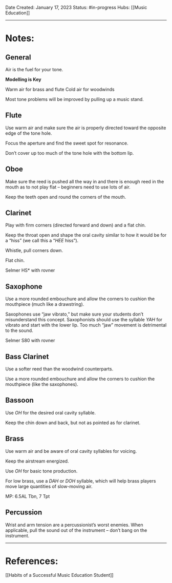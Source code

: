 Date Created: January 17, 2023
Status: #in-progress 
Hubs: [[Music Education]]

--- 
# Notes:

## General
Air is the fuel for your tone.

**Modelling is Key**

Warm air for brass and flute
Cold air for woodwinds

Most tone problems will be improved by pulling up a music stand.

## Flute
Use warm air and make sure the air is properly directed toward the opposite edge of the tone hole.

Focus the aperture and find the sweet spot for resonance.

Don’t cover up too much of the tone hole with the bottom lip.

## Oboe
Make sure the reed is pushed all the way in and there is enough reed in the mouth as to not play flat – beginners need to use lots of air.

Keep the teeth open and round the corners of the mouth.

## Clarinet
Play with firm corners (directed forward and down) and a flat chin.

Keep the throat open and shape the oral cavity similar to how it would be for a “hiss” (we call this a “_HEE_ hiss”).

Whistle, pull corners down.

Flat chin.

Selmer HS* with rovner

## Saxophone
Use a more rounded embouchure and allow the corners to cushion the mouthpiece (much like a drawstring).

Saxophones use “jaw vibrato,” but make sure your students don’t misunderstand this concept. Saxophonists should use the syllable _YAH_ for vibrato and start with the lower lip. Too much “jaw” movement is detrimental to the sound.

Selmer S80 with rovner

## Bass Clarinet
Use a softer reed than the woodwind counterparts.

Use a more rounded embouchure and allow the corners to cushion the mouthpiece (like the saxophones).

## Bassoon
Use _OH_ for the desired oral cavity syllable.

Keep the chin down and back, but not as pointed as for clarinet.

## Brass
Use warm air and be aware of oral cavity syllables for voicing.

Keep the airstream energized.

Use _OH_ for basic tone production.

For low brass, use a _DAH_ or _DOH_ syllable, which will help brass players move large quantities of slow-moving air.

MP: 6.5AL Tbn, 7 Tpt

## Percussion
Wrist and arm tension are a percussionist’s worst enemies. When applicable, pull the sound out of the instrument – don’t bang on the instrument.

---
# References:

[[Habits of a Successful Music Education Student]]